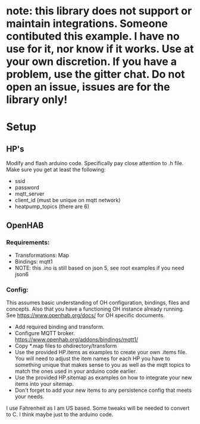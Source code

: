 # note: this library does not support or maintain integrations. Someone contibuted this example. I have no use for it, nor know if it works. Use at your own discretion. If you have a problem, use the gitter chat. Do not open an issue, issues are for the library only!

# Setup

## HP's
Modify and flash arduino code.  Specifically pay close attention to .h file.  Make sure you get at least the following:
- ssid
- password
- mqtt_server
- client_id (must be unique on mqtt network)
- heatpump_topics (there are 6)

## OpenHAB

### Requirements:
- Transformations: Map
- Bindings: mqtt1
- NOTE: this .ino is still based on json 5, see root examples if you need json6

### Config:
This assumes basic understanding of OH configuration, bindings, files and concepts.  Also that you have a functioning OH instance already running.  See https://www.openhab.org/docs/ for OH specific documents.

- Add required binding and transform.
- Configure MQTT broker. https://www.openhab.org/addons/bindings/mqtt1/
- Copy *.map files to ohdirectory/transform
- Use the provided HP.items as examples to create your own .items file.  You will need to adjust the item names for each HP you have to something unique that makes sense to you as well as the mqtt topics to match the ones used in your arduino code earlier.
- Use the provided HP.sitemap as examples on how to integrate your new items into your sitemap.
- Don't forget to add your new items to any persistence config that meets your needs.

I use Fahrenheit as I am US based.  Some tweaks will be needed to convert to C.  I think maybe just to the arduino code.
